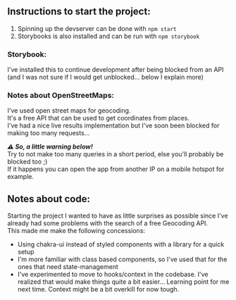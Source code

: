 ## Instructions to start the project:   
1. Spinning up the devserver can be done with `npm start`
1. Storybooks is also installed and can be run with `npm storybook`   

### Storybook:   
I've installed this to continue development after being blocked from an API (and I was not sure if I would get unblocked... below I explain more)

### Notes about OpenStreetMaps:   
I've used open street maps for geocoding.  
It's a free API that can be used to get coordinates from places.  
I've had a nice live results implementation but I've soon been blocked for making too many requests...  

_**⚠️ So, a little warning below!**_   
Try to not make too many queries in a short period, else you'll probably be blocked too ;)   
If it happens you can open the app from another IP on a mobile hotspot for example.

## Notes about code:   
Starting the project I wanted to have as little surprises as possible since I've already had some problems with the search of a free Geocoding API.  
This made me make the following concessions:
- Using chakra-ui instead of styled components with a library for a quick setup
- I'm more familiar with class based components, so I've used that for the ones that need state-management
- I've experimented to move to hooks/context in the codebase. I've realized that would make things quite a bit easier... Learning point for me next time. Context might be a bit overkill for now tough.
